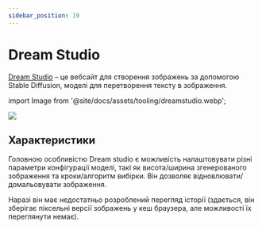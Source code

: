 ```yaml
---
sidebar_position: 19
---
```


# Dream Studio

[Dream Studio](https://beta.dreamstudio.ai/dream) – це вебсайт для створення зображень за допомогою Stable Diffusion, моделі для перетворення тексту в зображення.

import Image from '@site/docs/assets/tooling/dreamstudio.webp';

<div style={{textAlign: 'center'}}>
  <img src={Image} style={{width: "750px"}} />
</div>

## Характеристики

Головною особливістю Dream studio є можливість налаштовувати різні параметри конфігурації моделі, такі як висота/ширина згенерованого зображення та кроки/алгоритм вибірки. Він дозволяє відновлювати/домальовувати зображення.

Наразі він має недостатньо розроблений перегляд історії (здається, він зберігає піксельні версії зображень у кеш браузера, але можливості їх переглянути немає).
